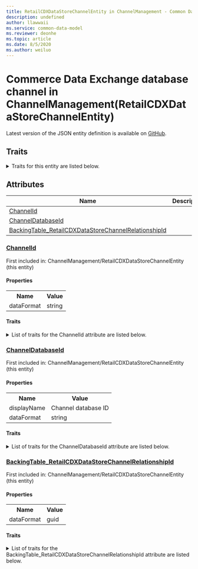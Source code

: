 ```yaml
---
title: RetailCDXDataStoreChannelEntity in ChannelManagement - Common Data Model | Microsoft Docs
description: undefined
author: llawwaii
ms.service: common-data-model
ms.reviewer: deonhe
ms.topic: article
ms.date: 8/5/2020
ms.author: weiluo
---
```


# Commerce Data Exchange database channel in ChannelManagement(RetailCDXDataStoreChannelEntity)

  
 Latest version of the JSON entity definition is available on <a href="https://github.com/Microsoft/CDM/tree/master/schemaDocuments/core/operationsCommon/Entities/Commerce/ChannelManagement/RetailCDXDataStoreChannelEntity.cdm.json" target="_blank">GitHub</a>.  

## Traits

<details>
<summary>Traits for this entity are listed below.  
</summary>

**is.CDM.entityVersion**  
  <table><tr><th>Parameter</th><th>Value</th><th>Data type</th><th>Explanation</th></tr><tr><td>versionNumber</td><td>"1.0"</td><td>string</td><td>semantic version number of the entity</td></tr></table>

**is.application.releaseVersion**  
  <table><tr><th>Parameter</th><th>Value</th><th>Data type</th><th>Explanation</th></tr><tr><td>releaseVersion</td><td>"10.0.13.0"</td><td>string</td><td>semantic version number of the application introducing this entity</td></tr></table>

**is.localized.displayedAs**  
  Holds the list of language specific display text for an object.  <table><tr><th>Parameter</th><th>Value</th><th>Data type</th><th>Explanation</th></tr><tr><td>localizedDisplayText</td><td><table><tr><th>languageTag</th><th>displayText</th></tr><tr><td>en</td><td>Commerce Data Exchange database channel</td></tr></table></td><td>entity</td><td>a reference to the constant entity holding the list of localized text</td></tr></table>

</details>

## Attributes

|Name|Description|First Included in Instance|
|---|---|---|
|[ChannelId](#ChannelId)||<a href="RetailCDXDataStoreChannelEntity.md" target="_blank">ChannelManagement/RetailCDXDataStoreChannelEntity</a>|
|[ChannelDatabaseId](#ChannelDatabaseId)||<a href="RetailCDXDataStoreChannelEntity.md" target="_blank">ChannelManagement/RetailCDXDataStoreChannelEntity</a>|
|[BackingTable_RetailCDXDataStoreChannelRelationshipId](#BackingTable_RetailCDXDataStoreChannelRelationshipId)||<a href="RetailCDXDataStoreChannelEntity.md" target="_blank">ChannelManagement/RetailCDXDataStoreChannelEntity</a>|

### <a href=#ChannelId name="ChannelId">ChannelId</a>

First included in: ChannelManagement/RetailCDXDataStoreChannelEntity (this entity)  

#### Properties

<table><tr><th>Name</th><th>Value</th></tr><tr><td>dataFormat</td><td>string</td></tr></table>

#### Traits

<details>
<summary>List of traits for the ChannelId attribute are listed below.</summary>

**is.dataFormat.character**  
**is.dataFormat.big**  
**is.dataFormat.array**  
**is.dataFormat.character**  
**is.dataFormat.array**  
</details>

### <a href=#ChannelDatabaseId name="ChannelDatabaseId">ChannelDatabaseId</a>

First included in: ChannelManagement/RetailCDXDataStoreChannelEntity (this entity)  

#### Properties

<table><tr><th>Name</th><th>Value</th></tr><tr><td>displayName</td><td>Channel database ID</td></tr><tr><td>dataFormat</td><td>string</td></tr></table>

#### Traits

<details>
<summary>List of traits for the ChannelDatabaseId attribute are listed below.</summary>

**is.dataFormat.character**  
**is.dataFormat.big**  
**is.dataFormat.array**  
**is.localized.displayedAs**  
Holds the list of language specific display text for an object.  <table><tr><th>Parameter</th><th>Value</th><th>Data type</th><th>Explanation</th></tr><tr><td>localizedDisplayText</td><td><table><tr><th>languageTag</th><th>displayText</th></tr><tr><td>en</td><td>Channel database ID</td></tr></table></td><td>entity</td><td>a reference to the constant entity holding the list of localized text</td></tr></table>

**is.dataFormat.character**  
**is.dataFormat.array**  
</details>

### <a href=#BackingTable_RetailCDXDataStoreChannelRelationshipId name="BackingTable_RetailCDXDataStoreChannelRelationshipId">BackingTable_RetailCDXDataStoreChannelRelationshipId</a>

First included in: ChannelManagement/RetailCDXDataStoreChannelEntity (this entity)  

#### Properties

<table><tr><th>Name</th><th>Value</th></tr><tr><td>dataFormat</td><td>guid</td></tr></table>

#### Traits

<details>
<summary>List of traits for the BackingTable_RetailCDXDataStoreChannelRelationshipId attribute are listed below.</summary>

**is.dataFormat.character**  
**is.dataFormat.big**  
**is.dataFormat.array**  
**is.dataFormat.guid**  
**means.identity.entityId**  
**is.linkedEntity.identifier**  
Marks the attribute(s) that hold foreign key references to a linked (used as an attribute) entity. This attribute is added to the resolved entity to enumerate the referenced entities.  <table><tr><th>Parameter</th><th>Value</th><th>Data type</th><th>Explanation</th></tr><tr><td>entityReferences</td><td><table><tr><th>entityReference</th><th>attributeReference</th></tr><tr><td><a href="../../../Tables/Commerce/ChannelManagement/Main/RetailCDXDataStoreChannel.md" target="_blank">/core/operationsCommon/Tables/Commerce/ChannelManagement/Main/RetailCDXDataStoreChannel.cdm.json/RetailCDXDataStoreChannel</a></td><td><a href="../../../Tables/Commerce/ChannelManagement/Main/RetailCDXDataStoreChannel.md#RecId" target="_blank">RecId</a></td></tr></table></td><td>entity</td><td>a reference to the constant entity holding the list of entity references</td></tr></table>

**is.dataFormat.guid**  
**is.dataFormat.character**  
**is.dataFormat.array**  
</details>
